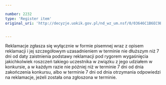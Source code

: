 ```yaml
---

number: 2232
type: 'Register item'
original_uri: 'http://decyzje.uokik.gov.pl/nd_wz_um.nsf/0/03646C1B6EC9B388C1257847003F70C1?OpenDocument'


---
```


Reklamacje zgłasza się wyłącznie w formie pisemnej wraz z opisem reklamacji i jej szczegółowym uzasadnieniem w terminie nie dłuższym niż 7 dni od daty zaistnienia podstawy reklamacji pod rygorem wygaśnięcia jakichkolwiek roszczeń takiego uczestnika w związku z jego udziałem w konkursie, a w każdym razie nie później niż w terminie 7 dni od dnia zakończenia konkursu, albo w terminie 7 dni od dnia otrzymania odpowiedzi na reklamacje, jeżeli została ona zgłoszona w terminie.
